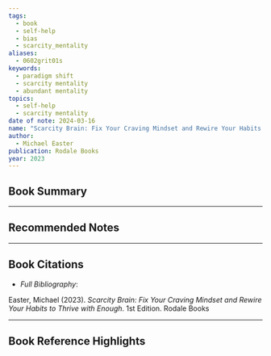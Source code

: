 ```yaml
---
tags:
  - book
  - self-help
  - bias
  - scarcity_mentality
aliases:
  - 0602grit01s
keywords:
  - paradigm shift
  - scarcity mentality
  - abundant mentality
topics:
  - self-help
  - scarcity mentality
date of note: 2024-03-16
name: "Scarcity Brain: Fix Your Craving Mindset and Rewire Your Habits to Thrive with Enough"
author:
  - Michael Easter
publication: Rodale Books
year: 2023
---
```


## Book Summary






-----------
##  Recommended Notes




----------
## Book Citations

- *Full Bibliography*:

Easter, Michael (2023). *Scarcity Brain: Fix Your Craving Mindset and Rewire Your Habits to Thrive with Enough*. 1st Edition. Rodale Books

-----------
##  Book Reference Highlights

